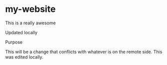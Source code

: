 # my-website

This is a really awesome

Updated locally

Purpose

This will be a change that conflicts
with whatever is on the remote side.
This was edited locally.

